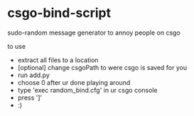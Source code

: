 # csgo-bind-script
sudo-random message generator to annoy people on csgo

to use
 - extract all files to a location
 - [optional] change csgoPath to were csgo is saved for you
 - run add.py
 - choose 0 after ur done playing around
 - type 'exec random_bind.cfg' in ur csgo console
 - press ']'
 - :)